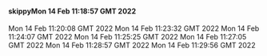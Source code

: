 #### skippyMon 14 Feb 11:18:57 GMT 2022
Mon 14 Feb 11:20:08 GMT 2022
Mon 14 Feb 11:23:32 GMT 2022
Mon 14 Feb 11:24:07 GMT 2022
Mon 14 Feb 11:25:25 GMT 2022
Mon 14 Feb 11:27:05 GMT 2022
Mon 14 Feb 11:28:57 GMT 2022
Mon 14 Feb 11:29:56 GMT 2022
